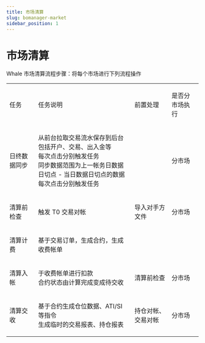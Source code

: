 ```yaml
---
title: 市场清算
slug: bomanager-market
sidebar_position: 1
---
```



# 市场清算

Whale 市场清算流程步骤：将每个市场进行下列流程操作

<table>
<colgroup>
<col width="124"/>
<col width="468"/>
<col width="153"/>
<col width="131"/>
</colgroup>
<tbody>
<tr>
<td><p>任务</p></td><td><p>任务说明</p></td><td><p>前置处理</p></td><td><p>是否分市场执行</p></td></tr>
<tr>
<td><p>日终数据同步</p></td><td><p>从前台拉取交易流水保存到后台<br/>包括开户、交易、出入金等<br/>每次点击分别触发任务<br/>同步数据范围为上一帐务日数据日切点 - 当日数据日切点的数据<br/>每次点击分别触发任务</p></td><td></td><td><p>分市场</p></td></tr>
<tr>
<td><p>清算前检查</p></td><td><p>触发 T0 交易对帐</p></td><td><p>导入对手方文件</p></td><td><p>分市场</p></td></tr>
<tr>
<td><p>清算计费</p></td><td><p>基于交易订单，生成合约，生成收费帐单</p></td><td></td><td></td></tr>
<tr>
<td><p>清算入帐</p></td><td><p>于收费帐单进行扣款<br/>合约状态由计算完成变成待交收</p></td><td><p>清算前检查</p></td><td><p>分市场</p></td></tr>
<tr>
<td><p>清算交收</p></td><td><p>基于合约生成仓位数据、ATI/SI 等指令<br/>生成临时的交易报表、持仓报表</p></td><td><p>持仓对帐、交易对帐</p></td><td><p>分市场</p></td></tr>
</tbody>
</table>

